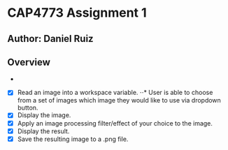 # CAP4773 Assignment 1
## Author: Daniel Ruiz

## Overview
*
- [X] Read an image into a workspace variable.
      ⋅⋅* User is able to choose from a set of images which image they would like to use via dropdown button.
- [X] Display the image.
- [X] Apply an image processing filter/effect of your choice to the image.
- [X] Display the result.
- [X] Save the resulting image to a .png file.
